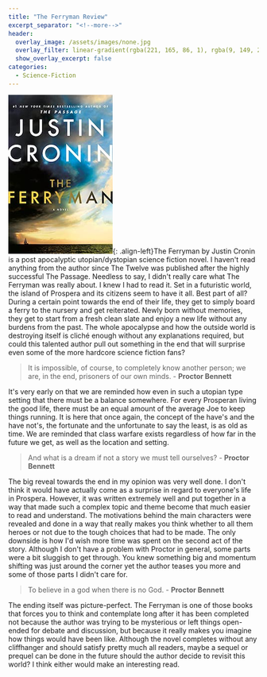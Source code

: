 ```yaml
---
title: "The Ferryman Review"
excerpt_separator: "<!--more-->"
header:
  overlay_image: /assets/images/none.jpg
  overlay_filter: linear-gradient(rgba(221, 165, 86, 1), rgba(9, 149, 216, 1))
  show_overlay_excerpt: false
categories:
  - Science-Fiction
---
```

![the-ferryman-cover](/assets/images/the-ferryman.jpg){: .align-left}The Ferryman by Justin Cronin is a post apocalyptic utopian/dystopian science fiction novel. I haven't read anything from the author since The Twelve was published after the highly successful The Passage. Needless to say, I didn't really care what The Ferryman was really about. I knew I had to read it. Set in a futuristic world, the island of Prospera and its citizens seem to have it all. Best part of all? During a certain point towards the end of their life, they get to simply board a ferry to the nursery and get reiterated. Newly born without memories, they get to start from a fresh clean slate and enjoy a new life without any burdens from the past. The whole apocalypse and how the outside world is destroying itself is cliché enough without any explanations required, but could this talented author pull out something in the end that will surprise even some of the more hardcore science fiction fans?

>It is impossible, of course, to completely know another person; we are, in the end, prisoners of our own minds. - **Proctor Bennett**

It's very early on that we are reminded how even in such a utopian type setting that there must be a balance somewhere. For every Prosperan living the good life, there must be an equal amount of the average Joe to keep things running. It is here that once again, the concept of the have's and the have not's, the fortunate and the unfortunate to say the least, is as old as time. We are reminded that class warfare exists regardless of how far in the future we get, as well as the location and setting. 

>And what is a dream if not a story we must tell ourselves? - **Proctor Bennett**

The big reveal towards the end in my opinion was very well done. I don't think it would have actually come as a surprise in regard to everyone's life in Prospera. However, it was written extremely well and put together in a way that made such a complex topic and theme become that much easier to read and understand. The motivations behind the main characters were revealed and done in a way that really makes you think whether to all them heroes or not due to the tough choices that had to be made. The only downside is how I'd wish more time was spent on the second act of the story. Although I don't have a problem with Proctor in general, some parts were a bit sluggish to get through. You knew something big and momentum shifting was just around the corner yet the author teases you more and some of those parts I didn't care for. 

>To believe in a god when there is no God. - **Proctor Bennett**

The ending itself was picture-perfect. The Ferryman is one of those books that forces you to think and contemplate long after it has been completed not because the author was trying to be mysterious or left things open-ended for debate and discussion, but because it really makes you imagine how things would have been like.  Although the novel completes without any cliffhanger and should satisfy pretty much all readers, maybe a sequel or prequel can be done in the future should the author decide to revisit this world? I think either would make an interesting read.